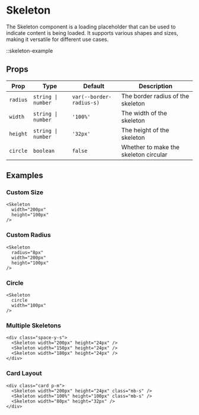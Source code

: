 # Skeleton

The Skeleton component is a loading placeholder that can be used to indicate content is being loaded. It supports various shapes and sizes, making it versatile for different use cases.

::skeleton-example

## Props

| Prop     | Type               | Default                  | Description                           |
| -------- | ------------------ | ------------------------ | ------------------------------------- |
| `radius` | `string \| number` | `var(--border-radius-s)` | The border radius of the skeleton     |
| `width`  | `string \| number` | `'100%'`                 | The width of the skeleton             |
| `height` | `string \| number` | `'32px'`                 | The height of the skeleton            |
| `circle` | `boolean`          | `false`                  | Whether to make the skeleton circular |

## Examples

### Custom Size

```vue
<Skeleton
  width="200px"
  height="100px"
/>
```

### Custom Radius

```vue
<Skeleton
  radius="8px"
  width="200px"
  height="100px"
/>
```

### Circle

```vue
<Skeleton
  circle
  width="100px"
/>
```

### Multiple Skeletons

```vue
<div class="space-y-s">
  <Skeleton width="200px" height="24px" />
  <Skeleton width="150px" height="24px" />
  <Skeleton width="180px" height="24px" />
</div>
```

### Card Layout

```vue
<div class="card p-m">
  <Skeleton width="200px" height="24px" class="mb-s" />
  <Skeleton width="100%" height="100px" class="mb-s" />
  <Skeleton width="80px" height="32px" />
</div>
```
